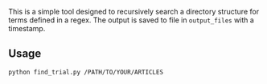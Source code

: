 This is a simple tool designed to recursively search a directory structure for terms defined
in a regex. The output is saved to file in `output_files` with a timestamp. 

## Usage

`python find_trial.py /PATH/TO/YOUR/ARTICLES`